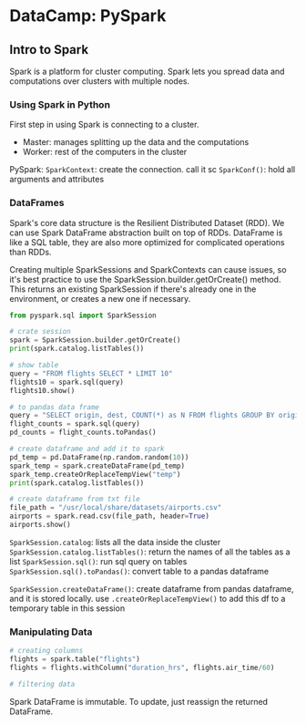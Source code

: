 # DataCamp: PySpark

## Intro to Spark
Spark is a platform for cluster computing. Spark lets you spread data and computations over clusters with multiple nodes.

### Using Spark in Python

First step in using Spark is connecting to a cluster.
* Master: manages splitting up the data and the computations
* Worker: rest of the computers in the cluster

PySpark:
`SparkContext`: create the connection. call it sc
`SparkConf()`: hold all arguments and attributes

### DataFrames
Spark's core data structure is the Resilient Distributed Dataset (RDD). We can use Spark DataFrame abstraction built on top of RDDs. DataFrame is like a SQL table, they are also more optimized for complicated operations than RDDs.


Creating multiple SparkSessions and SparkContexts can cause issues, so it's best practice to use the SparkSession.builder.getOrCreate() method. This returns an existing SparkSession if there's already one in the environment, or creates a new one if necessary.

```python
from pyspark.sql import SparkSession

# crate session
spark = SparkSession.builder.getOrCreate()
print(spark.catalog.listTables())

# show table
query = "FROM flights SELECT * LIMIT 10"
flights10 = spark.sql(query)
flights10.show()

# to pandas data frame
query = "SELECT origin, dest, COUNT(*) as N FROM flights GROUP BY origin, dest"
flight_counts = spark.sql(query)
pd_counts = flight_counts.toPandas()

# create dataframe and add it to spark
pd_temp = pd.DataFrame(np.random.random(10))
spark_temp = spark.createDataFrame(pd_temp)
spark_temp.createOrReplaceTempView("temp")
print(spark.catalog.listTables())

# create dataframe from txt file
file_path = "/usr/local/share/datasets/airports.csv"
airports = spark.read.csv(file_path, header=True)
airports.show()
```

`SparkSession.catalog`: lists all the data inside the cluster
`SparkSession.catalog.listTables()`: return the names of all the tables as a list
`SparkSession.sql()`: run sql query on tables
`SparkSession.sql().toPandas()`: convert table to a pandas dataframe

`SparkSession.createDataFrame()`: create dataframe from pandas dataframe, and it is stored locally. use `.createOrReplaceTempView()` to add this df to a temporary table in this session


### Manipulating Data
```python
# creating columns
flights = spark.table("flights")
flights = flights.withColumn("duration_hrs", flights.air_time/60)

# filtering data

```
Spark DataFrame is immutable. To update, just reassign the returned DataFrame.


